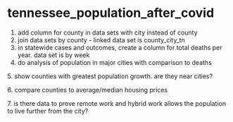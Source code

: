 # tennessee\_population\_after\_covid

1. add column for county in data sets with city instead of county
2. join data sets by county - linked data set is county\_city\_tn
3. in statewide cases and outcomes, create a column for total deaths per year.  data set is by week
4. do analysis of population in major cities with comparison to deaths

5\. show counties with greatest population growth.  are they near cities?  

6\. compare counties to average/median housing prices

7\. is there data to prove remote work and hybrid work allows the population to live further from the city?



